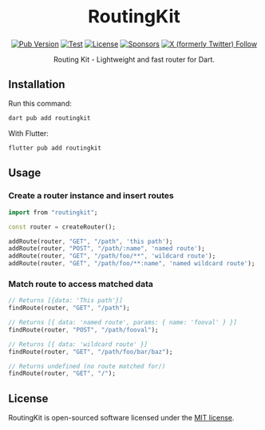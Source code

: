 <h1 align="center" style="font-size: 36px">RoutingKit</h1>

<p align="center">
  <a href="https://pub.dev/packages/routingkit"><img alt="Pub Version" src="https://img.shields.io/pub/v/routingkit?logo=dart"/></a>
  <a href="https://github.com/medz/routingkit/actions/workflows/test.yml"><img alt="Test" src="https://github.com/medz/routingkit/actions/workflows/test.yml/badge.svg?branch=main" /></a>
  <a href="https://github.com/medz/routingkit?tab=MIT-1-ov-file"><img alt="License" src="https://img.shields.io/github/license/medz/routingkit" /></a>
  <a href="https://github.com/sponsors/medz"><img alt="Sponsors" src="https://img.shields.io/github/sponsors/medz?logo=githubsponsors" /></a>
  <a href="https://twitter.com/shiweidu"><img alt="X (formerly Twitter) Follow" src="https://img.shields.io/twitter/follow/shiweidu" /></a>
</p>

<p align="center">
Routing Kit - Lightweight and fast router for Dart.
</p>

## Installation

Run this command:

```bash
dart pub add routingkit
```

With Flutter:

```bash
flutter pub add routingkit
```

## Usage

### Create a router instance and insert routes

```dart
import from "routingkit";

const router = createRouter();

addRoute(router, "GET", "/path", 'this path');
addRoute(router, "POST", "/path/:name", 'named route');
addRoute(router, "GET", "/path/foo/**", 'wildcard route');
addRoute(router, "GET", "/path/foo/**:name", 'named wildcard route');
```

### Match route to access matched data

```dart
// Returns [{data: 'This path'}]
findRoute(router, "GET", "/path");

// Returns [{ data: 'named route', params: { name: 'fooval' } }]
findRoute(router, "POST", "/path/fooval");

// Returns [{ data: 'wildcard route' }]
findRoute(router, "GET", "/path/foo/bar/baz");

// Returns undefined (no route matched for/)
findRoute(router, "GET", "/");
```

## License

RoutingKit is open-sourced software licensed under the [MIT license](https://github.com/medz/routingkit?tab=MIT-1-ov-file).
